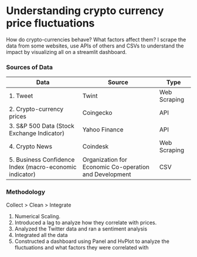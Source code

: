 # Understanding crypto currency price fluctuations
How do crypto-currencies behave? What factors affect them? I scrape the data from some websites, use APIs of others and CSVs to understand the impact by visualizing all on a streamlit dashboard.

### Sources of Data

Data | Source | Type
----- | ----- | --------
| 1. Tweet | Twint | Web Scraping
| 2. Crypto-currency prices | Coingecko | API
| 3. S&P 500 Data (Stock Exchange Indicator) | Yahoo Finance | API
| 4. Crypto News | Coindesk | Web Scraping
| 5. Business Confidence Index (macro-economic indicator) | Organization for Economic Co-operation and Development | CSV


### Methodology
Collect > Clean > Integrate

1) Numerical Scaling.
2) Introduced a lag to analyze how they correlate with prices.
3) Analyzed the Twitter data and ran a sentiment analysis
4) Integrated all the data
5) Constructed a dashboard using Panel and HvPlot to analyze the fluctuations and what factors they were correlated with


